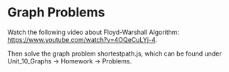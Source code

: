 # Graph Problems

Watch the following video about Floyd-Warshall Algorithm: https://www.youtube.com/watch?v=4OQeCuLYj-4.

Then solve the graph problem shortestpath.js, which can be found under Unit_10_Graphs -> Homework -> Problems.
